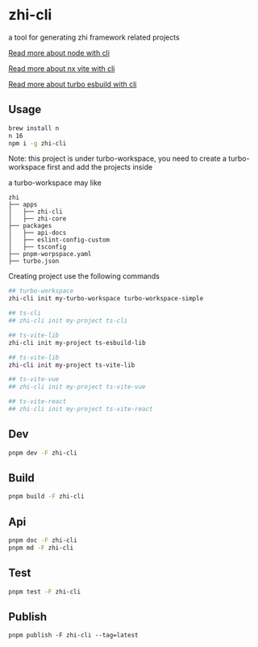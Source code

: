 # zhi-cli

a tool for generating zhi framework related projects

[Read more about node with cli](https://www.terwer.space/post/use-typescript-to-develop-a-custom-nodejs-frontend-development-scaffold-1i5fne.html)

[Read more about nx vite with cli](https://www.terwer.space/post/use-nrwlnxworkspace-to-create-a-nodejscommand-line-library-1urtj8.html)

[Read more about turbo esbuild with cli](https://www.terwer.space/implement-a-general-environment-variable-settings-tool-2bxmkh.html)

## Usage

```bash
brew install n
n 16
npm i -g zhi-cli
```

Note: this project is under turbo-workspace, you need to create a turbo-workspace first and add the projects inside

a turbo-workspace may like

```
zhi
├── apps
│   ├── zhi-cli
│   ├── zhi-core
├── packages
│   ├── api-docs
│   ├── eslint-config-custom
│   ├── tsconfig
├── pnpm-worpspace.yaml
├── turbo.json
```

Creating project use the following commands

```bash
## turbo-workspace
zhi-cli init my-turbo-workspace turbo-workspace-simple

## ts-cli
## zhi-cli init my-project ts-cli

## ts-vite-lib
zhi-cli init my-project ts-esbuild-lib

## ts-vite-lib
zhi-cli init my-project ts-vite-lib

## ts-vite-vue
## zhi-cli init my-project ts-vite-vue

## ts-vite-react
## zhi-cli init my-project ts-vite-react
```

## Dev

```bash
pnpm dev -F zhi-cli
```

## Build

```bash
pnpm build -F zhi-cli
```

## Api

```bash
pnpm doc -F zhi-cli
pnpm md -F zhi-cli
```

## Test

```bash
pnpm test -F zhi-cli
```

## Publish

```
pnpm publish -F zhi-cli --tag=latest
```